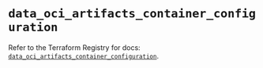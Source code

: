 # `data_oci_artifacts_container_configuration`

Refer to the Terraform Registry for docs: [`data_oci_artifacts_container_configuration`](https://registry.terraform.io/providers/oracle/oci/6.37.0/docs/data-sources/artifacts_container_configuration).
